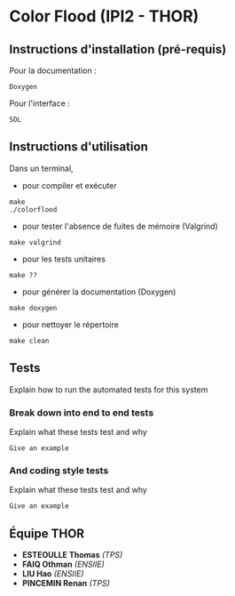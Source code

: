 # Color Flood (IPI2 - THOR)

## Instructions d'installation (pré-requis)

Pour la documentation :
```
Doxygen
```

Pour l'interface :
```
SDL
```

## Instructions d'utilisation

Dans un terminal,
* pour compiler et exécuter

```
make
./colorflood
```
* pour tester l'absence de fuites de mémoire (Valgrind)

```
make valgrind
```
* pour les tests unitaires

```
make ??
```
* pour générer la documentation (Doxygen)

```
make doxygen
```

* pour nettoyer le répertoire
```
make clean
```


## Tests

Explain how to run the automated tests for this system

### Break down into end to end tests

Explain what these tests test and why

```
Give an example
```

### And coding style tests

Explain what these tests test and why

```
Give an example
```

## Équipe THOR


* **ESTEOULLE Thomas** *(TPS)*
* **FAIQ Othman** *(ENSIIE)*
* **LIU Hao** *(ENSIIE)*
* **PINCEMIN Renan** *(TPS)*
